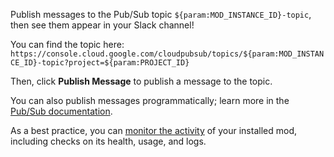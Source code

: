 Publish messages to the Pub/Sub topic `${param:MOD_INSTANCE_ID}-topic`, then see them appear in your Slack channel!

You can find the topic here: `https://console.cloud.google.com/cloudpubsub/topics/${param:MOD_INSTANCE_ID}-topic?project=${param:PROJECT_ID}`

Then, click **Publish Message** to publish a message to the topic.

You can also publish messages programmatically; learn more in the [Pub/Sub documentation](https://cloud.google.com/pubsub/docs/publisher).

As a best practice, you can [monitor the activity](https://firebase.google.com/docs/mods/manage-installed-mods#monitor) of your installed mod, including checks on its health, usage, and logs.
